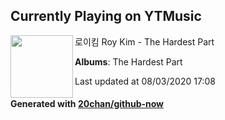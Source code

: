 ## Currently Playing on YTMusic

[<img align="left" width="100" src="https://lh3.googleusercontent.com/jOTGSySoHt1jJB66wD-c6qu6oRVpCN6ZvEkiSwy_RSmyHsOd4q_nXSHtuEi9Utssw21VNTeM2530qRfJ">](https://music.youtube.com/channel/UCjjXNVQndGgIP7OXv13eLYQ)

로이킴 Roy Kim - The Hardest Part

**Albums**: The Hardest Part

Last updated at 08/03/2020 17:08

#### Generated with [20chan/github-now](https://github.com/20chan/github-now)


<!--
**20chan/20chan** is a ✨ _special_ ✨ repository because its `README.md` (this file) appears on your GitHub profile.

Here are some ideas to get you started:

- 🔭 I’m currently working on ...
- 🌱 I’m currently learning ...
- 👯 I’m looking to collaborate on ...
- 🤔 I’m looking for help with ...
- 💬 Ask me about ...
- 📫 How to reach me: ...
- 😄 Pronouns: ...
- ⚡ Fun fact: ...
-->
